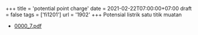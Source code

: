 +++
title = 'potential point charge'
date = 2021-02-22T07:00:00+07:00
draft = false
tags = ['fi1201']
url = '1902'
+++
Potensial listrik satu titik muatan
<!--more-->

+ [0000_7.pdf](https://zenodo.org/doi/10.5281/zenodo.4554630)
